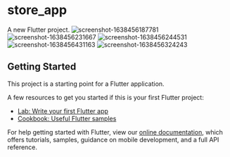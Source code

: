 # store_app

A new Flutter project.
![screenshot-1638456187781](https://user-images.githubusercontent.com/93432216/147138210-24f3b9b9-6433-4305-96c2-3691ebe7f4c3.png)
![screenshot-1638456231667](https://user-images.githubusercontent.com/93432216/147138223-b520ed35-d53f-40b3-b98b-2a1d923561c1.png)
![screenshot-1638456244531](https://user-images.githubusercontent.com/93432216/147138232-c63908b1-6960-40a0-88a3-5a99fe363ac9.png)
![screenshot-1638456431163](https://user-images.githubusercontent.com/93432216/147138239-6f18e938-c942-46c1-b92e-fd35a0768f26.png)
![screenshot-1638456324243](https://user-images.githubusercontent.com/93432216/147138244-ab09905f-3401-4c6b-801f-634155f794d5.png)

## Getting Started

This project is a starting point for a Flutter application.

A few resources to get you started if this is your first Flutter project:

- [Lab: Write your first Flutter app](https://flutter.dev/docs/get-started/codelab)
- [Cookbook: Useful Flutter samples](https://flutter.dev/docs/cookbook)

For help getting started with Flutter, view our
[online documentation](https://flutter.dev/docs), which offers tutorials,
samples, guidance on mobile development, and a full API reference.
